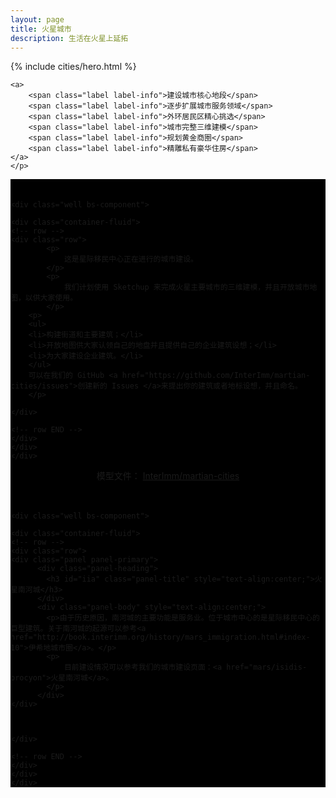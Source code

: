 ```yaml
---
layout: page
title: 火星城市
description: 生活在火星上延拓
---
```


{% include cities/hero.html %}


<!-- Strip -->

<div class="alert strip" style="margin-bottom:0;">
    <p style="text-align:center;">

    <a>
        <span class="label label-info">建设城市核心地段</span>
        <span class="label label-info">逐步扩展城市服务领域</span>
        <span class="label label-info">外环居民区精心挑选</span>
        <span class="label label-info">城市完整三维建模</span>
        <span class="label label-info">规划黄金商圈</span>
        <span class="label label-info">精雕私有豪华住房</span>
    </a>
    </p>
</div>

<!-- Strip END -->





<!-- BOT well -->

<div style="background:black;padding-top:20px;">

    <div class="well bs-component">

    <div class="container-fluid">
    <!-- row -->
    <div class="row">
            <p>
                这是星际移民中心正在进行的城市建设。
            </p>
            <p>
                我们计划使用 Sketchup 来完成火星主要城市的三维建模，并且开放城市地图，以供大家使用。
            </p>
        <p>
        <ul>
        <li>构建街道和主要建筑；</li>
        <li>开放地图供大家认领自己的地盘并且提供自己的企业建筑设想；</li>
        <li>为大家建设企业建筑。</li>
        </ul>
        可以在我们的 GitHub <a href="https://github.com/InterImm/martian-cities/issues">创建新的 Issues </a>来提出你的建筑或者地标设想，并且命名。
        </p>

    </div>

    <!-- row END -->
    </div>
    </div>
    </div>




<!-- Strip -->

<div class="alert strip" style="margin-bottom:0;">
    <p style="text-align:center;">
    <span class="label">
        模型文件：
    </span>
    <a href="https://github.com/InterImm/martian-cities">
        <span class="label label-success">InterImm/martian-cities</span>
    </a>
    </p>
</div>

<!-- Strip END -->




<!-- BOT well -->

<div style="background:black;padding-top:20px;">

    <div class="well bs-component">

    <div class="container-fluid">
    <!-- row -->
    <div class="row">
    <div class="panel panel-primary">
          <div class="panel-heading">
            <h3 id="iia" class="panel-title" style="text-align:center;">火星南河城</h3>
          </div>
          <div class="panel-body" style="text-align:center;">
            <p>由于历史原因，南河城的主要功能是服务业。位于城市中心的是星际移民中心的巨型建筑。关于南河城的起源可以参考<a href="http://book.interimm.org/history/mars_immigration.html#index-10">伊希地城市圈</a>。</p>
            <p>
                目前建设情况可以参考我们的城市建设页面：<a href="mars/isidis-procyon">火星南河城</a>。
            </p>
          </div>
    </div>



    </div>

    <!-- row END -->
    </div>
    </div>
    </div>